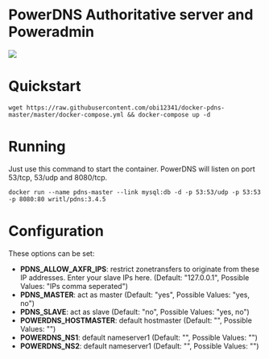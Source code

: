 PowerDNS Authoritative server and Poweradmin
===========
[![](https://badge.imagelayers.io/writl/pdns:latest.svg)](https://imagelayers.io/?images=writl/pdns:latest 'Get your own badge on imagelayers.io')

# Quickstart

```wget https://raw.githubusercontent.com/obi12341/docker-pdns-master/master/docker-compose.yml && docker-compose up -d```

# Running

Just use this command to start the container. PowerDNS will listen on port 53/tcp, 53/udp and 8080/tcp.

```docker run --name pdns-master --link mysql:db -d -p 53:53/udp -p 53:53 -p 8080:80 writl/pdns:3.4.5```

# Configuration
These options can be set:

- **PDNS_ALLOW_AXFR_IPS**: restrict zonetransfers to originate from these IP addresses. Enter your slave IPs here. (Default: "127.0.0.1", Possible Values: "IPs comma seperated")
- **PDNS_MASTER**: act as master (Default: "yes", Possible Values: "yes, no")
- **PDNS_SLAVE**: act as slave (Default: "no", Possible Values: "yes, no")
- **POWERDNS_HOSTMASTER**: default hostmaster (Default: "", Possible Values: "<email>")
- **POWERDNS_NS1**: default nameserver1 (Default: "", Possible Values: "<domain>")
- **POWERDNS_NS2**: default nameserver1 (Default: "", Possible Values: "<domain>")
